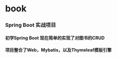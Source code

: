 # book
### Spring Boot 实战项目
#### 初学Spring Boot 现在简单的实现了对图书的CRUD
#### 项目整合了Web，Mybatis，以及Thymeleaf模板引擎

